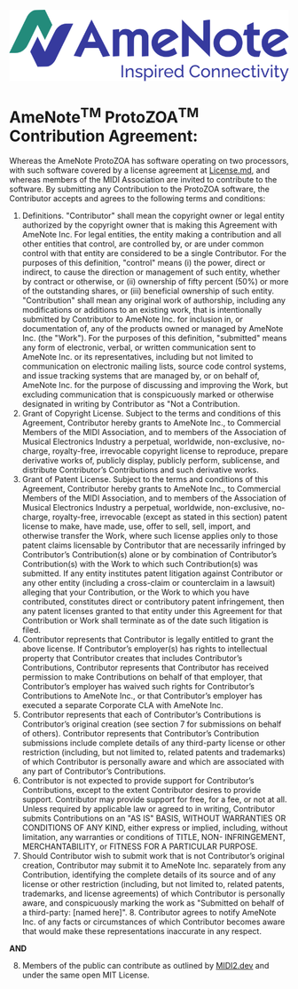 <img src="doc/images/AmeNoteHoriz.png"
     alt="AmeNote Logo"
     style="center; margin-right: 100px;" />

# AmeNote<sup>TM</sup> ProtoZOA<sup>TM</sup> Contribution Agreement:

Whereas the AmeNote ProtoZOA has software operating on two processors, with such software covered by a license agreement at [License.md](https://github.com/midi2-dev/Amenote_Protozoa/blob/main/License.md), and whereas members of the MIDI Association are invited to contribute to the software. By submitting any Contribution to the ProtoZOA software, the Contributor accepts and agrees to the following terms and conditions:

1. Definitions. "Contributor" shall mean the copyright owner or legal entity authorized by the copyright owner that is making this Agreement with AmeNote Inc. For legal entities, the entity making a contribution and all other entities that control, are controlled by, or are under common control with that entity are considered to be a single Contributor. For the purposes of this definition, "control" means (i) the power, direct or indirect, to cause the direction or management of such entity, whether by contract or otherwise, or (ii) ownership of fifty percent (50%) or more of the outstanding shares, or (iii) beneficial ownership of such entity. "Contribution" shall mean any original work of authorship, including any modifications or additions to an existing work, that is intentionally submitted by Contributor to AmeNote Inc. for inclusion in, or documentation of, any of the products owned or managed by AmeNote Inc. (the "Work"). For the purposes of this definition, "submitted" means any form of electronic, verbal, or written communication sent to AmeNote Inc. or its representatives, including but not limited to communication on electronic mailing lists, source code control systems, and issue tracking systems that are managed by, or on behalf of, AmeNote Inc. for the purpose of discussing and improving the Work, but excluding communication that is conspicuously marked or otherwise designated in writing by Contributor as "Not a Contribution.
2. Grant of Copyright License. Subject to the terms and conditions of this Agreement, Contributor hereby grants to AmeNote Inc., to Commercial Members of the MIDI Association, and to members of the Association of Musical Electronics Industry a perpetual, worldwide, non-exclusive, no-charge, royalty-free, irrevocable copyright license to reproduce, prepare derivative works of, publicly display, publicly perform, sublicense, and distribute Contributor’s Contributions and such derivative works.
3. Grant of Patent License. Subject to the terms and conditions of this Agreement, Contributor hereby grants to AmeNote Inc., to Commercial Members of the MIDI Association, and to members of the Association of Musical Electronics Industry a perpetual, worldwide, non-exclusive, no-charge, royalty-free, irrevocable (except as stated in this section) patent license to make, have made, use, offer to sell, sell, import, and otherwise transfer the Work, where such license applies only to those patent claims licensable by Contributor that are necessarily infringed by Contributor’s Contribution(s) alone or by combination of Contributor’s Contribution(s) with the Work to which such Contribution(s) was submitted. If any entity institutes patent litigation against Contributor or any other entity (including a cross-claim or counterclaim in a lawsuit) alleging that your Contribution, or the Work to which you have contributed, constitutes direct or contributory patent infringement, then any patent licenses granted to that entity under this Agreement for that Contribution or Work shall terminate as of the date such litigation is filed. 
4. Contributor represents that Contributor is legally entitled to grant the above license. If Contributor’s employer(s) has rights to intellectual property that Contributor creates that includes Contributor’s Contributions, Contributor represents that Contributor has received permission to make Contributions on behalf of that employer, that Contributor’s employer has waived such rights for Contributor’s Contributions to AmeNote Inc., or that Contributor’s employer has executed a separate Corporate CLA with AmeNote Inc.
5. Contributor represents that each of Contributor’s Contributions is Contributor’s original creation (see section 7 for submissions on behalf of others). Contributor represents that Contributor’s  Contribution submissions include complete details of any third-party license or other restriction (including, but not limited to, related patents and trademarks) of which Contributor is personally aware and which are associated with any part of Contributor’s Contributions. 
6. Contributor is not expected to provide support for Contributor’s Contributions, except to the extent Contributor desires to provide support. Contributor may provide support for free, for a fee, or not at all. Unless required by applicable law or agreed to in writing, Contributor submits Contributions on an "AS IS" BASIS, WITHOUT WARRANTIES OR CONDITIONS OF ANY KIND, either express or implied, including, without limitation, any warranties or conditions of TITLE, NON- INFRINGEMENT, MERCHANTABILITY, or FITNESS FOR A PARTICULAR PURPOSE. 
7. Should Contributor wish to submit work that is not Contributor’s original creation, Contributor may submit it to AmeNote Inc. separately from any Contribution, identifying the complete details of its source and of any license or other restriction (including, but not limited to, related patents, trademarks, and license agreements) of which Contributor is personally aware, and conspicuously marking the work as "Submitted on behalf of a third-party: [named here]". 8. Contributor agrees to notify AmeNote Inc. of any facts or circumstances of which Contributor becomes aware that would make these representations inaccurate in any respect.

**AND**

8. Members of the public can contribute as outlined by [MIDI2.dev](https://github.com/midi2-dev) and under the same open MIT License.
